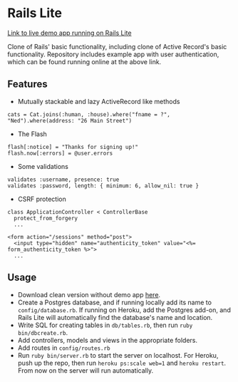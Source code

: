 # Rails Lite

[Link to live demo app running on Rails Lite](http://rld.edmund.io)

Clone of Rails' basic functionality, including clone of Active Record's basic functionality. Repository includes example app with user authentication, which can be found running online at the above link.

## Features

* Mutually stackable and lazy ActiveRecord like methods

```
cats = Cat.joins(:human, :house).where("fname = ?", "Ned").where(address: "26 Main Street")
```

* The Flash

```
flash[:notice] = "Thanks for signing up!"
flash.now[:errors] = @user.errors
```

* Some validations

```
validates :username, presence: true
validates :password, length: { minimum: 6, allow_nil: true }
```

* CSRF protection
```
class ApplicationController < ControllerBase
  protect_from_forgery
  ...

<form action="/sessions" method="post">
  <input type="hidden" name="authenticity_token" value="<%= form_authenticity_token %>">
  ...
```

## Usage

- Download clean version without demo app [here](https://github.com/edmundwright/rails-lite/archive/without-demo-app.zip).
- Create a Postgres database, and if running locally add its name to `config/database.rb`. If running on Heroku, add the Postgres add-on, and Rails Lite will automatically find the database's name and location.
- Write SQL for creating tables in `db/tables.rb`, then run `ruby bin/dbcreate.rb`.
- Add controllers, models and views in the appropriate folders.
- Add routes in `config/routes.rb`
- Run `ruby bin/server.rb` to start the server on localhost. For Heroku, push up the repo, then run `heroku ps:scale web=1` and `heroku restart`. From now on the server will run automatically.
